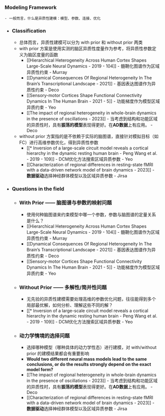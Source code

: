 ### Modeling Framework
	- 一般而言，什么是异质性建模：模型、参数、连接、优化
- ### Classification
	- 总体而言，异质性建模可以分为 with prior 和 without prior 两类
	- with prior 方案是使用实测的脑区异质性度量作为参考，将异质性参数定义为脑区度量的函数
		- [[Hierarchical Heterogeneity Across Human Cortex Shapes Large-Scale Neural Dynamics - 2019 - 104]] - 髓鞘化图谱作为区域异质性约束 - Murray
		- [[Dynamical Consequences Of Regional Heterogeneity In The Brain’s Transcriptional Landscape - 2021]] - 基因表达图谱作为异质性约束 - Deco
		- [[Sensory-motor Cortices Shape Functional Connectivity Dynamics In The Human Brain - 2021 - 5]] - 功能梯度作为模型区域异质约束 - Yeo
		- [[The impact of regional heterogeneity in whole-brain dynamics in the presence of oscillations - 2023]] - 当考虑到结构和功能区域的异质性时，具有**振荡的模型**表现得更好。在**AD数据**上有应用。 - Deco
	- without prior 方案指的是不依赖于实际的脑图谱，直接针对模拟目标（如FC）进行高维参数优化，得到异质性参数
		- [[* Inversion of a large-scale circuit model reveals a cortical hierarchy in the dynamic resting human brain - Peng Wang et al. - 2019 - 109]] - DCM优化方法搜索区域异质参数 - Yeo
		- [[Characterization of regional differences in resting-state fMRI with a data-driven network model of brain dynamics - 2023]] - **数据驱动**选择神经群体模型以及区域异质参数 - Jirsa
- ### Questions in the field
	- ### With Prior —— 脑图谱与参数的映射问题
		- 使用何种脑图谱来约束模型中哪一个参数，参数与脑图谱的定量关系是什么？
		- [[Hierarchical Heterogeneity Across Human Cortex Shapes Large-Scale Neural Dynamics - 2019 - 104]] - 髓鞘化图谱作为区域异质性约束 - Murray
		- [[Dynamical Consequences Of Regional Heterogeneity In The Brain’s Transcriptional Landscape - 2021]] - 基因表达图谱作为异质性约束 - Deco
		- [[Sensory-motor Cortices Shape Functional Connectivity Dynamics In The Human Brain - 2021 - 5]] - 功能梯度作为模型区域异质约束 - Yeo
	- ### Without Prior —— 多解性/简并性问题
		- 无先验的异质性建模需要处理高维的参数优化问题，往往能得到多个局部最优解，如何分析、理解这些不同的解？
		- [[* Inversion of a large-scale circuit model reveals a cortical hierarchy in the dynamic resting human brain - Peng Wang et al. - 2019 - 109]] - DCM优化方法搜索区域异质参数 - Yeo
	- ### 动力学情境的选择问题
		- 选择哪种模型（哪种具体的动力学性态）进行建模，对 with/without prior 的建模结果都会有重要影响
		- **Would two different neural mass models lead to the same conclusions, or do the results strongly depend on the exact model form?**
		- [[The impact of regional heterogeneity in whole-brain dynamics in the presence of oscillations - 2023]] - 当考虑到结构和功能区域的异质性时，具有**振荡的模型**表现得更好。在**AD数据**上有应用。 - Deco
		- [[Characterization of regional differences in resting-state fMRI with a data-driven network model of brain dynamics - 2023]] - **数据驱动**选择神经群体模型以及区域异质参数 - Jirsa